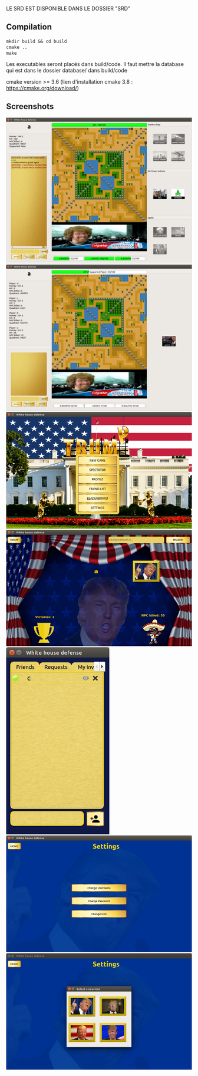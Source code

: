 
LE SRD EST DISPONIBLE DANS LE DOSSIER "SRD"


## Compilation
	mkdir build && cd build
	cmake ..
	make
Les executables seront placés dans build/code. Il faut mettre la database qui est dans le dossier database/ dans build/code

cmake version >= 3.6 (lien d'installation cmake 3.8 : https://cmake.org/download/)


## Screenshots

![alt text](screenshots/img1.png)
![alt text](screenshots/img2.png)
![alt text](screenshots/img3.png)
![alt text](screenshots/img4.png)
![alt text](screenshots/img5.png)
![alt text](screenshots/img6.png)
![alt text](screenshots/img7.png)
